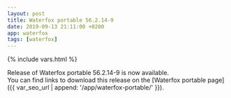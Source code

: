 ```yaml
---
layout: post
title: Waterfox portable 56.2.14-9
date: 2019-09-13 21:11:00 +0200
app: waterfox
tags: [waterfox]
---
```

{% include vars.html %}

Release of Waterfox portable 56.2.14-9 is now available.<br />
You can find links to download this release on the [Waterfox portable page]({{ var_seo_url | append: '/app/waterfox-portable/' }}).